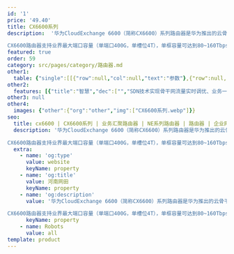 ```yaml
---
id: '1'
price: '49.40'
title: CX6600系列
description:  '华为CloudExchange 6600（简称CX6600）系列路由器是华为推出的云骨干路由器产品，具备低成本、大容量、高密端口、可编程等特点，可应用在企业云数据中心、企业接入节点和各大IDC网络出口。

CX6600路由器支持业界最大端口容量（单端口400G，单槽位4T），单框容量可达到80~160Tbps，支持SDN、BGP SR Policy、OC-YANG、EVPN、SR、vxLAN等多种技术，满足未来网络智慧、极简、超宽、开放的需求。'
featured: true
order: 59
category: src/pages/category/路由器.md
other1: 
  table: {"single":[[{"row":null,"col":null,"text":"参数"},{"row":null,"col":null,"text":"CX6620"},{"row":null,"col":null,"text":"CX6608"}],[{"row":null,"col":null,"text":"交换容量"},{"row":null,"col":null,"text":"209 Tbps"},{"row":null,"col":null,"text":"84Tbps"}],[{"row":null,"col":null,"text":"转发性能"},{"row":null,"col":null,"text":"36,160 Mpps"},{"row":null,"col":null,"text":"14,464Mpps"}],[{"row":null,"col":null,"text":"主控槽位数"},{"row":null,"col":null,"text":"2"},{"row":null,"col":null,"text":"2"}],[{"row":null,"col":null,"text":"交换网板槽位数"},{"row":null,"col":null,"text":"8"},{"row":null,"col":null,"text":"8"}],[{"row":null,"col":null,"text":"接口板槽位数"},{"row":null,"col":null,"text":"20"},{"row":null,"col":null,"text":"8"}],[{"row":null,"col":null,"text":"接口类型"},{"row":null,"col":null,"text":"400GE、100GE、40GE、10GE"},{"row":null,"col":null,"text":"400GE、100GE、40GE、10GE"}],[{"row":null,"col":null,"text":"典型能耗"},{"row":null,"col":null,"text":"0.4 W/G"},{"row":null,"col":null,"text":"0.4 W/G"}],[{"row":null,"col":null,"text":"外形尺寸（高 × 宽 × 深）"},{"row":null,"col":null,"text":"2200mm × 600mm × 800mm (49.5U)"},{"row":null,"col":null,"text":"1016mm × 442mm × 945mm（23U）"}]]}
other2:
  features: [{"title":"智慧","dec":["","SDN技术实现骨干网流量实时调优、业务一键式部署，提升链路利用率、实现业务快速部署",""]},{"title":"大容量","dec":["","支持业界最大端口容量（单端口400G，单槽位4T），单框容量可达到80~160Tbps；单设备支持800个100GE端口、800个40GE端口、3200个10GE端口全限速接口",""]},{"title":"绿色节能","dec":["","设备功耗小于0.4W/G, 采用创新U+I型风道，多种节能散热技术和材料，同时按需配置的电源模块节能30%",""]}]
other3: null
other4:
  images: {"other":{"org":"other","img":["CX6600系列.webp"]}}
seo:
  title: cx6600 | CX6600系列 | 业务汇聚路由器 | NE系列路由器 | 路由器 | 企业网络
  description: '华为CloudExchange 6600（简称CX6600）系列路由器是华为推出的云骨干路由器产品，具备低成本、大容量、高密端口、可编程等特点，可应用在企业云数据中心、企业接入节点和各大IDC网络出口。

CX6600路由器支持业界最大端口容量（单端口400G，单槽位4T），单框容量可达到80~160Tbps，支持SDN、BGP SR Policy、OC-YANG、EVPN、SR、vxLAN等多种技术，满足未来网络智慧、极简、超宽、开放的需求。'
  extra:
    - name: 'og:type'
      value: website
      keyName: property
    - name: 'og:title'
      value: 河南网田
      keyName: property
    - name: 'og:description'
      value: '华为CloudExchange 6600（简称CX6600）系列路由器是华为推出的云骨干路由器产品，具备低成本、大容量、高密端口、可编程等特点，可应用在企业云数据中心、企业接入节点和各大IDC网络出口。

CX6600路由器支持业界最大端口容量（单端口400G，单槽位4T），单框容量可达到80~160Tbps，支持SDN、BGP SR Policy、OC-YANG、EVPN、SR、vxLAN等多种技术，满足未来网络智慧、极简、超宽、开放的需求。'
      keyName: property
    - name: Robots
      value: all
template: product
---
```

